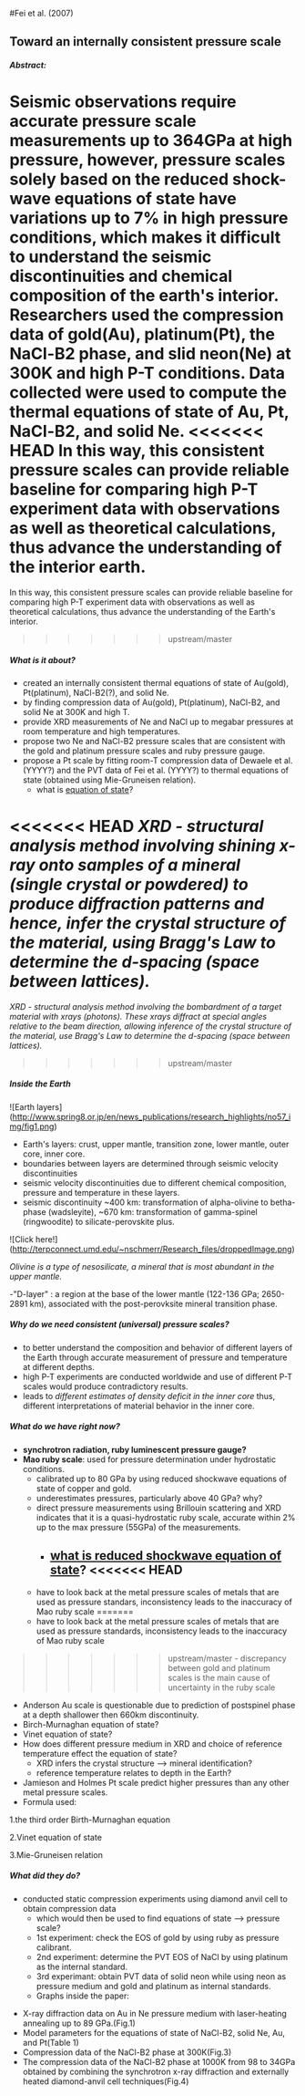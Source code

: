 #Fei et al. (2007)
## Toward an internally consistent pressure scale
##### Abstract:

Seismic observations require accurate pressure scale measurements up to 364GPa at high pressure, however, pressure scales solely based on the **reduced shock-wave equations** of state have variations up to 7% in high pressure conditions, which makes it difficult to understand the seismic discontinuities and chemical composition of the earth's interior.
Researchers used the compression data of gold(Au), platinum(Pt), the NaCl-B2 phase, and slid neon(Ne) at 300K and high P-T conditions.
Data collected were used to compute the thermal equations of state of Au, Pt, NaCl-B2, and solid Ne.
<<<<<<< HEAD
In this way, this consistent pressure scales can provide reliable baseline for comparing high P-T experiment data with observations as well as theoretical calculations, thus advance the understanding of the interior earth.
=======
In this way, this consistent pressure scales can provide reliable baseline for comparing high P-T experiment data with observations as well as theoretical calculations, thus advance the understanding of the Earth's interior.
>>>>>>> upstream/master

##### What is it about?

- created an internally consistent thermal equations of state of Au(gold), Pt(platinum), NaCl-B2(?), and solid Ne.
- by finding compression data of Au(gold), Pt(platinum), NaCl-B2, and solid Ne at 300K and high T.
- provide XRD measurements of Ne and NaCl up to megabar pressures at room temperature and high temperatures.
- propose two Ne and NaCl-B2 pressure scales that are consistent with the gold and platinum pressure scales and ruby pressure gauge.
- propose a Pt scale by fitting room-T compression data of Dewaele et al. (YYYY?) and the PVT data of Fei et al. (YYYY?) to thermal equations of state (obtained using Mie-Gruneisen relation).
  - what is [equation of state]( http://en.wikipedia.org/wiki/Equation_of_state)?

<<<<<<< HEAD
*XRD - structural analysis method involving shining x-ray onto samples of a mineral (single crystal or powdered) to produce diffraction patterns and hence, infer the crystal structure of the material, using Bragg's Law to determine the d-spacing (space between lattices).*
=======
*XRD - structural analysis method involving the bombardment of a target material with xrays (photons). These xrays diffract at special angles relative to the beam direction, allowing inference of the crystal structure of the material, use Bragg's Law to determine the d-spacing (space between lattices).*
>>>>>>> upstream/master

##### Inside the Earth

![Earth layers] (http://www.spring8.or.jp/en/news_publications/research_highlights/no57_img/fig1.png)

- Earth's layers: crust, upper mantle, transition zone, lower mantle, outer core, inner core.
- boundaries between layers are determined through seismic velocity discontinuities
- seismic velocity discontinuities due to different chemical composition, pressure and temperature in these layers.
- seismic discontinuity ~400 km: transformation of alpha-olivine to betha-phase (wadsleyite), ~670 km: transformation of gamma-spinel (ringwoodite) to silicate-perovskite plus.

![Click here!] (http://terpconnect.umd.edu/~nschmerr/Research_files/droppedImage.png)

*Olivine is a type of nesosilicate, a mineral that is most abundant in the upper mantle.*

-"D-layer" : a region at the base of the lower mantle (122-136 GPa; 2650-2891 km), associated with the post-perovksite mineral transition phase.

##### Why do we need consistent (universal) pressure scales?
- to better understand the composition and behavior of different layers of the Earth through accurate measurement of pressure and temperature at different depths.
- high P-T experiments are conducted worldwide and use of different P-T scales would produce contradictory results.
- leads to *different estimates of density deficit in the inner core* thus, different interpretations of material behavior in the inner core.

##### What do we have right now?
- **synchrotron radiation, ruby luminescent pressure gauge?**
- **Mao ruby scale**: used for pressure determination under hydrostatic conditions.
  - calibrated up to 80 GPa by using reduced shockwave equations of state of copper and gold.
  - underestimates pressures, particularly above 40 GPa? why?
  - direct pressure measurements using Brillouin scattering and XRD indicates that it is a quasi-hydrostatic ruby scale, accurate within 2% up to the max pressure (55GPa) of the measurements.
    - **[what is reduced shockwave equation of state](http://web.gps.caltech.edu/~sue/TJA_LindhurstLabWebsite/ListPublications/Papers_pdf/Seismo_1656.pdf)?**
<<<<<<< HEAD
    	- 
  - have to look back at the metal pressure scales of metals that are used as pressure standars, inconsistency leads to the inaccuracy of Mao ruby scale
=======
  - have to look back at the metal pressure scales of metals that are used as pressure standards, inconsistency leads to the inaccuracy of Mao ruby scale
>>>>>>> upstream/master
    - discrepancy between gold and platinum scales is the main cause of uncertainty in the ruby scale
- Anderson Au scale is questionable due to prediction of postspinel phase at a depth shallower then 660km discontinuity.
- Birch-Murnaghan equation of state?
- Vinet equation of state?
- How does different pressure medium in XRD and choice of reference temperature effect the equation of state?
  - XRD infers the crystal structure --> mineral identification?
  - reference temperature relates to depth in the Earth?
- Jamieson and Holmes Pt scale predict higher pressures than any other metal pressure scales.
- Formula used:

1.the third order Birth-Murnaghan equation 

2.Vinet equation of state

3.Mie-Gruneisen relation

##### What did they do?
- conducted static compression experiments using diamond anvil cell to obtain compression data
  - which would then be used to find equations of state --> pressure scale?
  - 1st experiment: check the EOS of gold by using ruby as pressure calibrant.
  - 2nd experiment: determine the PVT EOS of NaCl by using platinum as the internal standard.
  - 3rd experimant: obtain PVT data of solid neon while using neon as pressure medium and gold and platinum as internal standards.
  - Graphs inside the paper:
* X-ray diffraction data on Au in Ne pressure medium with laser-heating annealing up to 89 GPa.(Fig.1)
* Model parameters for the equations of state of NaCl-B2, solid Ne, Au, and Pt(Table 1)
* Compression data of the NaCl-B2 phase at 300K(Fig.3)
* The compression data of the NaCl-B2 phase at 1000K from 98 to 34GPa obtained by combining the synchrotron x-ray diffraction and externally heated diamond-anvil cell techniques(Fig.4)

